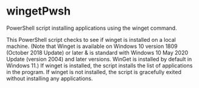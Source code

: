 # wingetPwsh
PowerShell script installing applications using the winget command.

This PowerShell script checks to see if winget is installed on a local machine. 
(Note that Winget is available on Windows 10 version 1809 (October 2018 Update) or later & is standard with Windows 10 May 2020 Update (version 2004) and later versions. 
WinGet is installed by default in Windows 11.)
If winget is installed, the script installs the list of applications in the program. If winget is not installed, the script is gracefully exited without installing any applications.
